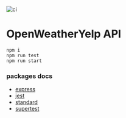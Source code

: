 ![ci](https://github.com/bernardini687/owy_api/workflows/ci/badge.svg)

# OpenWeatherYelp API

```
npm i
npm run test
npm run start
```

### packages docs

- [express](https://expressjs.com/en/4x/api.html)
- [jest](https://jestjs.io/docs/en/getting-started.html)
- [standard](https://standardjs.com/)
- [supertest](https://github.com/visionmedia/supertest)
